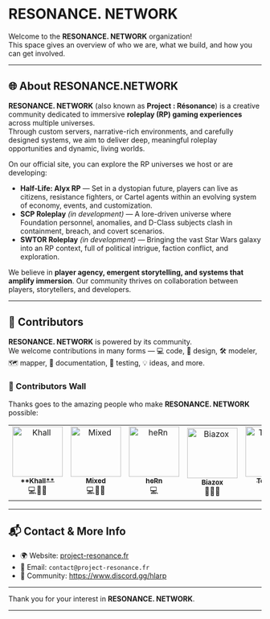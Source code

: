 # RESONANCE. NETWORK

Welcome to the **RESONANCE. NETWORK** organization!  
This space gives an overview of who we are, what we build, and how you can get involved.

---

## 🌐 About RESONANCE.NETWORK

**RESONANCE. NETWORK** (also known as **Project : Résonance**) is a creative community dedicated to immersive **roleplay (RP) gaming experiences** across multiple universes.  
Through custom servers, narrative-rich environments, and carefully designed systems, we aim to deliver deep, meaningful roleplay opportunities and dynamic, living worlds.  

On our official site, you can explore the RP universes we host or are developing:

- **Half-Life: Alyx RP** — Set in a dystopian future, players can live as citizens, resistance fighters, or Cartel agents within an evolving system of economy, events, and customization.  
- **SCP Roleplay** *(in development)* — A lore-driven universe where Foundation personnel, anomalies, and D-Class subjects clash in containment, breach, and covert scenarios.  
- **SWTOR Roleplay** *(in development)* — Bringing the vast Star Wars galaxy into an RP context, full of political intrigue, faction conflict, and exploration.  

We believe in **player agency, emergent storytelling, and systems that amplify immersion**. Our community thrives on collaboration between players, storytellers, and developers.

---

## 🤝 Contributors

**RESONANCE. NETWORK** is powered by its community.  
We welcome contributions in many forms — 💻 code, 🎨 design, 🛠️ modeler, 🗺️ mapper, 📖 documentation, 🧪 testing, 💡 ideas, and more.  

### 👥 Contributors Wall

Thanks goes to the amazing people who make **RESONANCE. NETWORK** possible:  

<!-- ALL-CONTRIBUTORS-LIST:START -->
<!-- prettier-ignore -->
<table>
  <tr>
    <td align="center"><a href="https://github.com/KhallG"><img src="https://github.com/KhallG.png" width="100px;" alt="Khall"/><br /><sub><b>**Khall**</b></sub></a><br />💻🎨📖</td>
    <td align="center"><a href="https://github.com/mixvd"><img src="https://github.com/mixvd.png" width="100px;" alt="Mixed"/><br /><sub><b>Mixed</b></sub></a><br />💻🎨📖</td>
    <td align="center"><a href="https://github.com/Biscorn"><img src="https://github.com/Biscorn.png" width="100px;" alt="heRn"/><br /><sub><b>heRn</b></sub></a><br />💻</td>
    <td align="center"><a href="https://github.com/Biazox44"><img src="https://github.com/Biazox44.png" width="100px;" alt="Biazox"/><br /><sub><b>Biazox</b></sub></a><br />📖💡🧪</td>
    <td align="center"><a href="https://github.com/Toheyyy"><img src="https://github.com/Toheyyy.png" width="100px;" alt="Toheyyy"/><br /><sub><b>Toheyyy</b></sub></a><br />🛠️</td>
  </tr>
</table>
<!-- ALL-CONTRIBUTORS-LIST:END -->

---

## 📬 Contact & More Info

- 🌍 Website: [project-resonance.fr](https://project-resonance.fr)  
- 📧 Email: `contact@project-resonance.fr`  
- 💬 Community: https://www.discord.gg/hlarp

---

Thank you for your interest in **RESONANCE. NETWORK**.  

---
